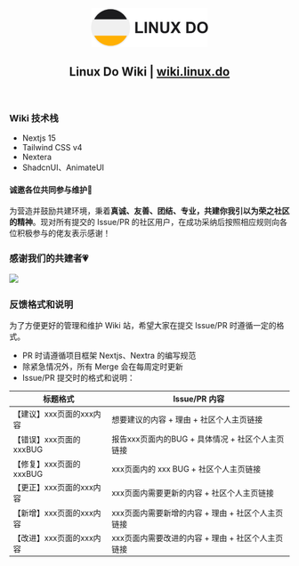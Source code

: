 <a name="readme-top"></a>

<div align="center">
  


<img height="70" src="/public/linuxdo_dark.png">

## Linux Do Wiki | [ wiki.linux.do](wiki.linux.do)

</div>

<br>

### Wiki 技术栈

- Nextjs 15
- Tailwind CSS v4
- Nextera
- ShadcnUI、AnimateUI

#### 诚邀各位共同参与维护🔗

为营造并鼓励共建环境，秉着**真诚、友善、团结、专业，共建你我引以为荣之社区的精神**。现对所有提交的 Issue/PR 的社区用户，在成功采纳后按照相应规则向各位积极参与的佬友表示感谢！

### 感谢我们的共建者💗

[![][github-contrib-shield]][github-contrib-link]

<!-- LINK GROUP -->

[github-contrib-shield]: https://contrib.rocks/image?repo=Chenyme/Linux-Do-Wiki
[github-contrib-link]: https://github.com/Chenyme/Linux-Do-Wiki/graphs/contributors


### 反馈格式和说明

为了方便更好的管理和维护 Wiki 站，希望大家在提交 Issue/PR 时遵循一定的格式。

- PR 时请遵循项目框架 Nextjs、Nextra 的编写规范
- 除紧急情况外，所有 Merge 会在每周定时更新
- Issue/PR 提交时的格式和说明：

|标题格式|Issue/PR 内容|
|------|------|
| 【建议】xxx页面的xxx内容 | 想要建议的内容 + 理由 + 社区个人主页链接 |
| 【错误】xxx页面的xxxBUG | 报告xxx页面内的BUG + 具体情况 + 社区个人主页链接 |
| 【修复】xxx页面的xxxBUG | xxx页面内的 xxx BUG + 社区个人主页链接 |
| 【更正】xxx页面的xxx内容 | xxx页面内需要更新的内容 + 社区个人主页链接 |
| 【新增】xxx页面的xxx内容 | xxx页面内需要新增的内容 + 理由 + 社区个人主页链接 |
| 【改进】xxx页面的xxx内容 | xxx页面内需要改进的内容 + 理由 + 社区个人主页链接 |







